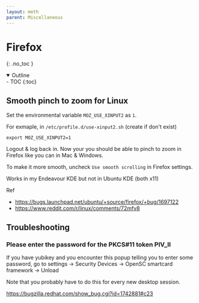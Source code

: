 ```yaml
---
layout: meth
parent: Miscellaneous
---
```


# Firefox
{: .no_toc }

<details open markdown="block">
  <summary>
    Outline
  </summary>
- TOC
{:toc}
</details>

## Smooth pinch to zoom for Linux

Set the environmental variable `MOZ_USE_XINPUT2` as `1`.

For exmaple, in `/etc/profile.d/use-xinput2.sh` (create if don't exist)

```
export MOZ_USE_XINPUT2=1
```

Logout & log back in. Now your you should be able to pinch to zoom in Firefox like you can in Mac & Windows.

To make it more smooth, uncheck `Use smooth scrolling` in Firefox settings.

Works in my Endeavour KDE but not in Ubuntu KDE (both x11)

Ref

- <https://bugs.launchpad.net/ubuntu/+source/firefox/+bug/1697122>
- <https://www.reddit.com/r/linux/comments/72mfv8>

## Troubleshooting

### Please enter the password for the PKCS#11 token PIV_II

If you have yubikey and you encounter this popup telling you to enter some password, go to settings -> Security Devices -> OpenSC smartcard framework -> Unload

Note that you probably have to do this for every new desktop session.

<https://bugzilla.redhat.com/show_bug.cgi?id=1742881#c23>
